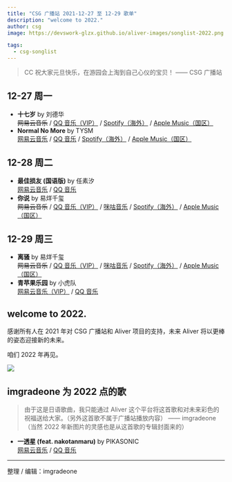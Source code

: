 ```yaml
---
title: "CSG 广播站 2021-12-27 至 12-29 歌单"
description: "welcome to 2022."
author: csg
image: https://devswork-glzx.github.io/aliver-images/songlist-2022.png

tags:
  - csg-songlist
---
```


> CC 祝大家元旦快乐，在游园会上淘到自己心仪的宝贝！ —— CSG 广播站

<!-- 如需要 VIP 则如实标注 -->
<!-- 一般按网易云音乐 / QQ 音乐的顺序，如果有必要，可以额外添加咪咕音乐、
bilibili、SoundCloud、YouTube 链接
周杰伦的歌则直接 咪咕音乐 / QQ 音乐
没有版权则删除线 -->

## 12-27 周一

- **十七岁** by 刘德华  
  ~~网易云音乐~~ / [QQ 音乐（VIP）](https://y.qq.com/n/ryqq/songDetail/000HWyhv4UJpLq) / [Spotify（海外）](https://open.spotify.com/track/7bUSctvSgznxwWt0Spag0o) / [Apple Music（国区）](https://music.apple.com/cn/album/十七岁/892787091?i=892787154)
- **Normal No More** by TYSM  
  [网易云音乐](https://music.163.com/song?id=1440570723) / [QQ 音乐](https://y.qq.com/n/ryqq/songDetail/002bhRnE14fkIR) / [Spotify（海外）](https://open.spotify.com/track/460WMeltK2dxce4qhcaCF7) / [Apple Music（国区）](https://music.apple.com/cn/album/normal-no-more/1506687769?i=1506687775)

## 12-28 周二

- **最佳损友 (国语版)** by 任素汐  
  [网易云音乐](https://music.163.com/song?id=1349343968) / [QQ 音乐](https://y.qq.com/n/ryqq/songDetail/004aHCfZ3VDYG3)
- **你说** by 易烊千玺  
  ~~网易云音乐~~ / [QQ 音乐（VIP）](https://y.qq.com/n/ryqq/songDetail/00481seV3tuzWU) / [咪咕音乐](https://music.migu.cn/v3/music/song/69909900006) / [Spotify（海外）](https://open.spotify.com/track/5nCiAzn11Kwm8yJlvYQSaM) / [Apple Music（国区）](https://music.apple.com/cn/album/你说/1549118699?i=1549118947)

## 12-29 周三

- **离骚** by 易烊千玺  
  ~~网易云音乐~~ / [QQ 音乐（VIP）](https://y.qq.com/n/ryqq/songDetail/001JaAKW4IurRk) / [咪咕音乐](https://music.migu.cn/v3/music/song/69906200008) / [Spotify（海外）](https://open.spotify.com/track/1IW074I5fV1liCroXGKpq4) / [Apple Music（国区）](https://music.apple.com/cn/album/离骚/1549133388?i=1549133389)
- **青苹果乐园** by 小虎队  
  [网易云音乐（VIP）](https://music.163.com/song?id=388068) / [QQ 音乐](https://y.qq.com/n/ryqq/songDetail/004Pn4cS4aQEmf)

## welcome to 2022.

感谢所有人在 2021 年对 CSG 广播站和 Aliver 项目的支持，未来 Aliver 将以更棒的姿态迎接新的未来。

咱们 2022 年再见。

![](https://devswork-glzx.github.io/aliver-images/songlist-2022-2x.png)

## imgradeone 为 2022 点的歌

> 由于这是日语歌曲，我只能通过 Aliver 这个平台将这首歌和对未来彩色的祝福送给大家。（另外这首歌不属于广播站播放内容） —— imgradeone  
> （当然 2022 年新图片的灵感也是从这首歌的专辑封面来的）

- **一透星 (feat. nakotanmaru)** by PIKASONIC  
  [网易云音乐](https://music.163.com/song?id=1895059547) / [QQ 音乐](https://y.qq.com/n/ryqq/songDetail/000dFxeX2wjIEx)

---

整理 / 编辑：imgradeone
